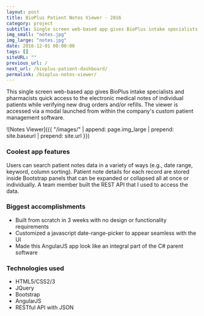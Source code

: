 ```yaml
---
layout: post
title: BioPlus Patient Notes Viewer - 2016
category: project
subtitle: Single screen web-based app gives BioPlus intake specialists quick access ...
img_small: "notes.jpg"
img_large: "notes.jpg"
date: 2016-12-01 00:00:00
tags: []
siteURL: ""
previous_url: /
next_url: /bioplus-patient-dashboard/
permalink: /bioplus-notes-viewer/
---
```

This single screen web-based app gives BioPlus intake specialists and pharmacists quick access to the electronic medical notes of individual patients while verifying new drug orders and/or refills. The viewer is accessed via a modal launched from within the company's custom patient management software.     

![Notes Viewer]({{ "/images/" | append: page.img_large | prepend: site.baseurl | prepend: site.url  }})

### Coolest app features
Users can search patient notes data in a variety of ways (e.g., date range, keyword, column sorting). Patient note details for each record are stored inside Bootstrap panels that can be expanded or collapsed all at once or individually. A team member built the REST API that I used to access the data.

### Biggest accomplishments
* Built from scratch in 3 weeks with no design or functionality requirements
* Customized a javascript date-range-picker to appear seamless with the UI 
* Made this AngularJS app look like an integral part of the C# parent software

### Technologies used
* HTML5/CSS2/3
* JQuery
* Bootstrap
* AngularJS
* RESTful API with JSON
